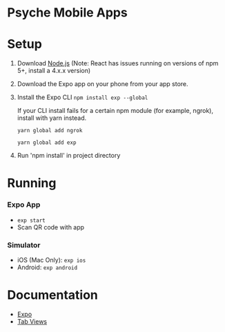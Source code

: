 # Psyche Mobile Apps

# Setup

1. Download [Node.js](https://nodejs.org/en/) (Note: React has issues running on versions of npm 5+, install a 4.x.x version)
2. Download the Expo app on your phone from your app store.
3. Install the Expo CLI `npm install exp --global`

    If your CLI install fails for a certain npm module (for example, ngrok), install with yarn instead.

    `yarn global add ngrok`
    
    `yarn global add exp`
4. Run 'npm install' in project directory

# Running

### Expo App
* `exp start` 
* Scan QR code with app

### Simulator
* iOS (Mac Only): `exp ios`
* Android: `exp android` 

# Documentation
* [Expo](https://docs.expo.io/versions/latest/index.html)
* [Tab Views](https://github.com/react-native-community/react-native-tab-view)
